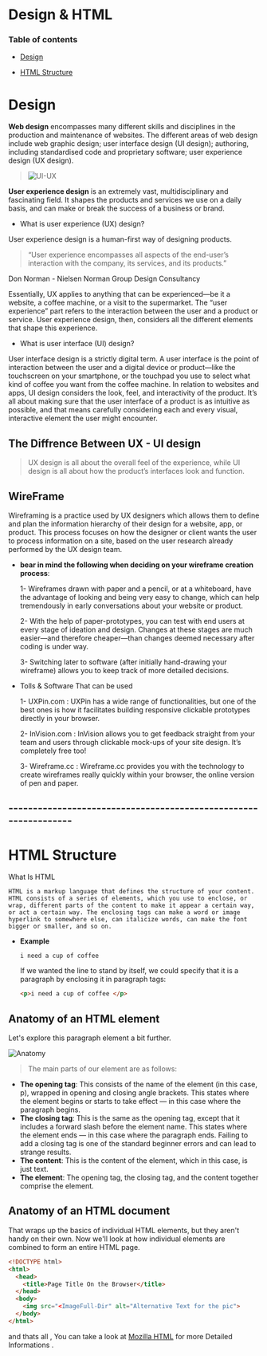 # Design & HTML 

### Table of contents
  - [Design](#Design)
     
  - [HTML Structure](#HTML-Structure)


# Design

**Web design** encompasses many different skills and disciplines in the production and maintenance of websites. The different areas of web design include web graphic design; user interface design (UI design); authoring, including standardised code and proprietary software; user experience design (UX design). 

>![UI-UX](https://d33wubrfki0l68.cloudfront.net/fa1a63ea7f10dfcaa035ef4d5760afc63d6dcdf5/5b174/en/blog/uploads/difference-between-ux-and-ui.jpg)


**User experience design** is an extremely vast, multidisciplinary and fascinating field. It shapes the products and services we use on a daily basis, and can make or break the success of a business or brand.

* What is user experience (UX) design?

User experience design is a human-first way of designing products.
 
> “User experience encompasses all aspects of the end-user’s interaction with the company, its services, and its products.”

Don Norman - Nielsen Norman Group Design Consultancy

Essentially, UX applies to anything that can be experienced—be it a website, a coffee machine, or a visit to the supermarket. The “user experience” part refers to the interaction between the user and a product or service. User experience design, then, considers all the different elements that shape this experience.



* What is user interface (UI) design?
  
User interface design is a strictly digital term. A user interface is the point of interaction between the user and a digital device or product—like the touchscreen on your smartphone, or the touchpad you use to select what kind of coffee you want from the coffee machine. In relation to websites and apps, UI design considers the look, feel, and interactivity of the product. It’s all about making sure that the user interface of a product is as intuitive as possible, and that means carefully considering each and every visual, interactive element the user might encounter.

## The Diffrence Between UX - UI design 

> UX design is all about the overall feel of the experience, while UI design is all about how the product’s interfaces look and function.


## **WireFrame**

Wireframing is a practice used by UX designers which allows them to define and plan the information hierarchy of their design for a website, app, or product. This process focuses on how the designer or client wants the user to process information on a site, based on the user research already performed by the UX design team.

* **bear in mind the following when deciding on your wireframe creation process**:

  1- Wireframes drawn with paper and a pencil, or at a whiteboard, have the advantage of looking and being very easy to change, which can help tremendously in early conversations about your website or product.

  2- With the help of paper-prototypes, you can test with end users at every stage of ideation and design. Changes at these stages are much easier—and therefore cheaper—than changes deemed necessary after coding is under way.

  3- Switching later to software (after initially hand-drawing your wireframe) allows you to keep track of more detailed decisions.

- Tolls & Software That can be used 

  1- UXPin.com : UXPin has a wide range of functionalities, but one of the best ones is how it facilitates building responsive clickable prototypes directly in your browser.

  2- InVision.com : InVision allows you to get feedback straight from your team and users through clickable mock-ups of your site design. It’s completely free too!

  3- Wireframe.cc : Wireframe.cc provides you with the technology to create wireframes really quickly within your browser, the online version of pen and paper.


## ----------------------------------------------------------------

# HTML Structure
 What Is HTML

    HTML is a markup language that defines the structure of your content. HTML consists of a series of elements, which you use to enclose, or wrap, different parts of the content to make it appear a certain way, or act a certain way. The enclosing tags can make a word or image hyperlink to somewhere else, can italicize words, can make the font bigger or smaller, and so on.

* **Example**
  
  `i need a cup of coffee` 

  If we wanted the line to stand by itself, we could specify that it is a paragraph by enclosing it in paragraph tags:
  
  ```html
  <p>i need a cup of coffee </p>
  ```
## **Anatomy of an HTML element**

Let's explore this paragraph element a bit further.

![Anatomy](https://i.imgur.com/rdvc69m.png)

>The main parts of our element are as follows:

- **The opening tag**: This consists of the name of the element (in this case, p), wrapped in opening and closing angle brackets. This states where the element begins or starts to take effect — in this case where the paragraph begins.
- **The closing tag**: This is the same as the opening tag, except that it includes a forward slash before the element name. This states where the element ends — in this case where the paragraph ends. Failing to add a closing tag is one of the standard beginner errors and can lead to strange results.
- **The content**: This is the content of the element, which in this case, is just text.
- **The element**: The opening tag, the closing tag, and the content together comprise the element.


## **Anatomy of an HTML document**
That wraps up the basics of individual HTML elements, but they aren't handy on their own. Now we'll look at how individual elements are combined to form an entire HTML page.

```html
<!DOCTYPE html>
<html>
  <head>
    <title>Page Title On the Browser</title>
  </head>
  <body>
    <img src="<ImageFull-Dir" alt="Alternative Text for the pic">
  </body>
</html>
```

and thats all , 
You can take a look at  [Mozilla HTML](https://developer.mozilla.org/en-US/docs/Learn/Getting_started_with_the_web/HTML_basics) for more Detailed Informations .

